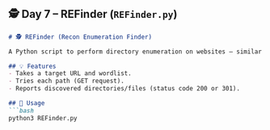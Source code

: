 ## 🕵️ **Day 7 – REFinder (`REFinder.py`)**

```markdown
# 🕵️ REFinder (Recon Enumeration Finder)

A Python script to perform directory enumeration on websites — similar to `dirb` or `gobuster` but written manually for learning.

## 💡 Features
- Takes a target URL and wordlist.
- Tries each path (GET request).
- Reports discovered directories/files (status code 200 or 301).

## 🧰 Usage
```bash
python3 REFinder.py